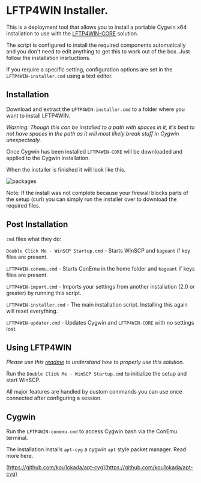 # LFTP4WIN Installer.

This is a deployment tool that allows you to install a portable Cygwin x64 installation to use with the [LFTP4WIN-CORE](https://github.com/userdocs/LFTP4WIN-CORE) solution.

The script is configured to install the required components automatically and you don't need to edit anything to get this to work out of the box. Just follow the installation insrtuctions.

If you require a specific setting, configuration options are set in the `LFTP4WIN-installer.cmd` using a text editor.

## Installation

Download and extract the `LFTP4WIN-installer.cmd` to a folder where you want to install LFTP4WIN.

*Warning: Though this can be installed to a path with spaces in it, it's best to not have spaces in the path as it will most likely break stuff in Cygwin unexpectedly.*

Once Cygwin has been installed `LFTP4WIN-CORE` will be downloaded and applied to the Cygwin installation.

When the installer is finished it will look like this.

![packages](https://github.com/userdocs/LFTP4WIN-CORE/raw/master/help/docs/readme-images/install-complete.jpg)

Note: If the install was not complete because your firewall blocks parts of the setup (curl) you can simply run the installer over to download the required files.
## Post Installation

`cmd` files what they do:

`Double Click Me - WinSCP Startup.cmd` - Starts WinSCP and `kageant` if key files are present.

`LFTP4WIN-conemu.cmd` - Starts ConEmu in the home folder and `kageant` if keys files are present.

`LFTP4WIN-import.cmd` - Imports your settings from another installation (2.0 or greater) by running this script.

`LFTP4WIN-installer.cmd` - The main installation script. Installing this again will reset everything.

`LFTP4WIN-updater.cmd` - Updates Cygwin and `LFTP4WIN-CORE` with no settings lost.

## Using LFTP4WIN

*Please use this [readme](https://github.com/userdocs/LFTP4WIN-CORE/blob/master/README.md) to understand how to properly use this solution.*

Run the `Double Click Me - WinSCP Startup.cmd` to initialize the setup and start WinSCP.

All major features are handled by custom commands you can use once connected after configuring a session.

## Cygwin

Run the `LFTP4WIN-conemu.cmd` to access Cygwin bash via the ConEmu terminal.

The installation installs `apt-cyg` a cygwin `apt` style packet manager. Read more here.

[https://github.com/kou1okada/apt-cyg](https://github.com/kou1okada/apt-cyg)